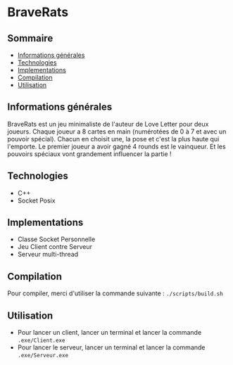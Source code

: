 # BraveRats
## Sommaire
* [Informations générales](#informations-générales)
* [Technologies](#technologies)
* [Implementations](#implementations)
* [Compilation](#compilation)
* [Utilisation](#utilisation)

## Informations générales
BraveRats est un jeu minimaliste de l'auteur de Love Letter pour deux joueurs. Chaque joueur a 8 cartes en main (numérotées de 0 à 7 et avec un pouvoir spécial). Chacun en choisit une, la pose et c'est la plus haute qui l'emporte. Le premier joueur a avoir gagné 4 rounds est le vainqueur.  Et les pouvoirs spéciaux vont grandement influencer la partie !

## Technologies
* C++
* Socket Posix

## Implementations
* Classe Socket Personnelle
* Jeu Client contre Serveur
* Serveur multi-thread

## Compilation
Pour compiler, merci d'utiliser la commande suivante : `./scripts/build.sh`

## Utilisation
* Pour lancer un client, lancer un terminal et lancer la commande `.exe/Client.exe`
* Pour lancer le serveur, lancer un terminal et lancer la commande `.exe/Serveur.exe`
